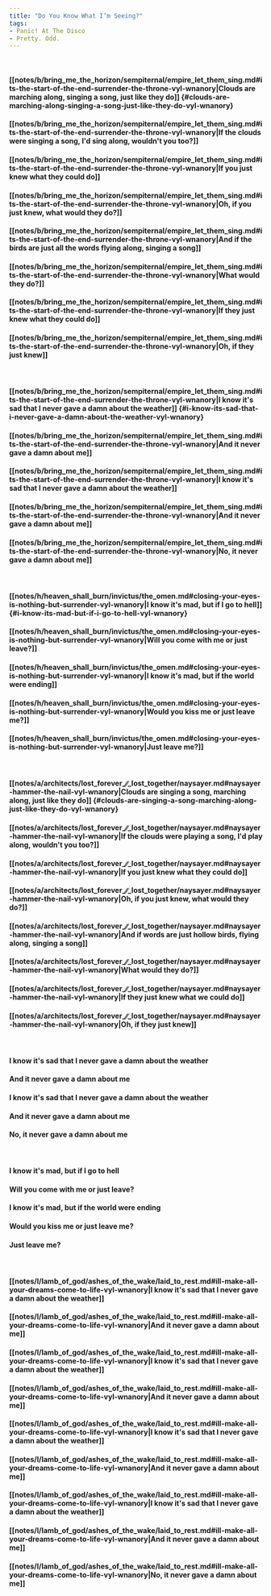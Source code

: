 ```yaml
---
title: "Do You Know What I’m Seeing?"
tags:
- Panic! At The Disco
- Pretty. Odd.
---
```

&nbsp;
#### [[notes/b/bring_me_the_horizon/sempiternal/empire_let_them_sing.md#its-the-start-of-the-end-surrender-the-throne-vyl-wnanory|Clouds are marching along, singing a song, just like they do]] {#clouds-are-marching-along-singing-a-song-just-like-they-do-vyl-wnanory}
#### [[notes/b/bring_me_the_horizon/sempiternal/empire_let_them_sing.md#its-the-start-of-the-end-surrender-the-throne-vyl-wnanory|If the clouds were singing a song, I'd sing along, wouldn't you too?]]
#### [[notes/b/bring_me_the_horizon/sempiternal/empire_let_them_sing.md#its-the-start-of-the-end-surrender-the-throne-vyl-wnanory|If you just knew what they could do]]
#### [[notes/b/bring_me_the_horizon/sempiternal/empire_let_them_sing.md#its-the-start-of-the-end-surrender-the-throne-vyl-wnanory|Oh, if you just knew, what would they do?]]
#### [[notes/b/bring_me_the_horizon/sempiternal/empire_let_them_sing.md#its-the-start-of-the-end-surrender-the-throne-vyl-wnanory|And if the birds are just all the words flying along, singing a song]]
#### [[notes/b/bring_me_the_horizon/sempiternal/empire_let_them_sing.md#its-the-start-of-the-end-surrender-the-throne-vyl-wnanory|What would they do?]]
#### [[notes/b/bring_me_the_horizon/sempiternal/empire_let_them_sing.md#its-the-start-of-the-end-surrender-the-throne-vyl-wnanory|If they just knew what they could do]]
#### [[notes/b/bring_me_the_horizon/sempiternal/empire_let_them_sing.md#its-the-start-of-the-end-surrender-the-throne-vyl-wnanory|Oh, if they just knew]]
&nbsp;
#### [[notes/b/bring_me_the_horizon/sempiternal/empire_let_them_sing.md#its-the-start-of-the-end-surrender-the-throne-vyl-wnanory|I know it's sad that I never gave a damn about the weather]] {#i-know-its-sad-that-i-never-gave-a-damn-about-the-weather-vyl-wnanory}
#### [[notes/b/bring_me_the_horizon/sempiternal/empire_let_them_sing.md#its-the-start-of-the-end-surrender-the-throne-vyl-wnanory|And it never gave a damn about me]]
#### [[notes/b/bring_me_the_horizon/sempiternal/empire_let_them_sing.md#its-the-start-of-the-end-surrender-the-throne-vyl-wnanory|I know it's sad that I never gave a damn about the weather]]
#### [[notes/b/bring_me_the_horizon/sempiternal/empire_let_them_sing.md#its-the-start-of-the-end-surrender-the-throne-vyl-wnanory|And it never gave a damn about me]]
#### [[notes/b/bring_me_the_horizon/sempiternal/empire_let_them_sing.md#its-the-start-of-the-end-surrender-the-throne-vyl-wnanory|No, it never gave a damn about me]]
&nbsp;
#### [[notes/h/heaven_shall_burn/invictus/the_omen.md#closing-your-eyes-is-nothing-but-surrender-vyl-wnanory|I know it's mad, but if I go to hell]] {#i-know-its-mad-but-if-i-go-to-hell-vyl-wnanory}
#### [[notes/h/heaven_shall_burn/invictus/the_omen.md#closing-your-eyes-is-nothing-but-surrender-vyl-wnanory|Will you come with me or just leave?]]
#### [[notes/h/heaven_shall_burn/invictus/the_omen.md#closing-your-eyes-is-nothing-but-surrender-vyl-wnanory|I know it's mad, but if the world were ending]]
#### [[notes/h/heaven_shall_burn/invictus/the_omen.md#closing-your-eyes-is-nothing-but-surrender-vyl-wnanory|Would you kiss me or just leave me?]]
#### [[notes/h/heaven_shall_burn/invictus/the_omen.md#closing-your-eyes-is-nothing-but-surrender-vyl-wnanory|Just leave me?]]
&nbsp;
#### [[notes/a/architects/lost_forever_∕∕_lost_together/naysayer.md#naysayer-hammer-the-nail-vyl-wnanory|Clouds are singing a song, marching along, just like they do]] {#clouds-are-singing-a-song-marching-along-just-like-they-do-vyl-wnanory}
#### [[notes/a/architects/lost_forever_∕∕_lost_together/naysayer.md#naysayer-hammer-the-nail-vyl-wnanory|If the clouds were playing a song, I'd play along, wouldn't you too?]]
#### [[notes/a/architects/lost_forever_∕∕_lost_together/naysayer.md#naysayer-hammer-the-nail-vyl-wnanory|If you just knew what they could do]]
#### [[notes/a/architects/lost_forever_∕∕_lost_together/naysayer.md#naysayer-hammer-the-nail-vyl-wnanory|Oh, if you just knew, what would they do?]]
#### [[notes/a/architects/lost_forever_∕∕_lost_together/naysayer.md#naysayer-hammer-the-nail-vyl-wnanory|And if words are just hollow birds, flying along, singing a song]]
#### [[notes/a/architects/lost_forever_∕∕_lost_together/naysayer.md#naysayer-hammer-the-nail-vyl-wnanory|What would they do?]]
#### [[notes/a/architects/lost_forever_∕∕_lost_together/naysayer.md#naysayer-hammer-the-nail-vyl-wnanory|If they just knew what we could do]]
#### [[notes/a/architects/lost_forever_∕∕_lost_together/naysayer.md#naysayer-hammer-the-nail-vyl-wnanory|Oh, if they just knew]]
&nbsp;
#### I know it's sad that I never gave a damn about the weather
#### And it never gave a damn about me
#### I know it's sad that I never gave a damn about the weather
#### And it never gave a damn about me
#### No, it never gave a damn about me
&nbsp;
#### I know it's mad, but if I go to hell
#### Will you come with me or just leave?
#### I know it's mad, but if the world were ending
#### Would you kiss me or just leave me?
#### Just leave me?
&nbsp;
#### [[notes/l/lamb_of_god/ashes_of_the_wake/laid_to_rest.md#ill-make-all-your-dreams-come-to-life-vyl-wnanory|I know it's sad that I never gave a damn about the weather]]
#### [[notes/l/lamb_of_god/ashes_of_the_wake/laid_to_rest.md#ill-make-all-your-dreams-come-to-life-vyl-wnanory|And it never gave a damn about me]]
#### [[notes/l/lamb_of_god/ashes_of_the_wake/laid_to_rest.md#ill-make-all-your-dreams-come-to-life-vyl-wnanory|I know it's sad that I never gave a damn about the weather]]
#### [[notes/l/lamb_of_god/ashes_of_the_wake/laid_to_rest.md#ill-make-all-your-dreams-come-to-life-vyl-wnanory|And it never gave a damn about me]]
#### [[notes/l/lamb_of_god/ashes_of_the_wake/laid_to_rest.md#ill-make-all-your-dreams-come-to-life-vyl-wnanory|I know it's sad that I never gave a damn about the weather]]
#### [[notes/l/lamb_of_god/ashes_of_the_wake/laid_to_rest.md#ill-make-all-your-dreams-come-to-life-vyl-wnanory|And it never gave a damn about me]]
#### [[notes/l/lamb_of_god/ashes_of_the_wake/laid_to_rest.md#ill-make-all-your-dreams-come-to-life-vyl-wnanory|I know it's sad that I never gave a damn about the weather]]
#### [[notes/l/lamb_of_god/ashes_of_the_wake/laid_to_rest.md#ill-make-all-your-dreams-come-to-life-vyl-wnanory|And it never gave a damn about me]]
#### [[notes/l/lamb_of_god/ashes_of_the_wake/laid_to_rest.md#ill-make-all-your-dreams-come-to-life-vyl-wnanory|No, it never gave a damn about me]]
